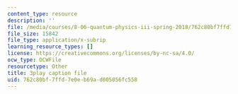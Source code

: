 ```yaml
---
content_type: resource
description: ''
file: /media/courses/8-06-quantum-physics-iii-spring-2018/762c80bf7ffd7e0eb69ad005056fc558_wWPh_6ex8qw.srt
file_size: 15842
file_type: application/x-subrip
learning_resource_types: []
license: https://creativecommons.org/licenses/by-nc-sa/4.0/
ocw_type: OCWFile
resourcetype: Other
title: 3play caption file
uid: 762c80bf-7ffd-7e0e-b69a-d005056fc558
---
```

